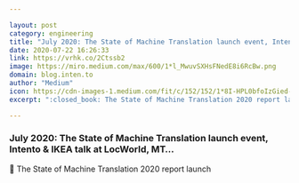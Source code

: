 ```yaml
---

layout: post
category: engineering
title: "July 2020: The State of Machine Translation launch event, Intento &amp; IKEA talk at LocWorld, MT…"
date: 2020-07-22 16:26:33
link: https://vrhk.co/2Ctssb2
image: https://miro.medium.com/max/600/1*l_MwuvSXHsFNedE8i6RcBw.png
domain: blog.inten.to
author: "Medium"
icon: https://cdn-images-1.medium.com/fit/c/152/152/1*8I-HPL0bfoIzGied-dzOvA.png
excerpt: ":closed_book: The State of Machine Translation 2020 report launch"

---
```


### July 2020: The State of Machine Translation launch event, Intento &amp; IKEA talk at LocWorld, MT…

:closed_book: The State of Machine Translation 2020 report launch
